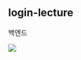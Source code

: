 ## login-lecture

백엔드

<a href="https://hits.seeyoufarm.com"><img src="https://hits.seeyoufarm.com/api/count/incr/badge.svg?url=https%3A%2F%2Fgithub.com%2Fjuuuuung%2F&count_bg=%23747474&title_bg=%232F2F2F&icon=github.svg&icon_color=%23E7E7E7&title=github&edge_flat=false"/></a>
